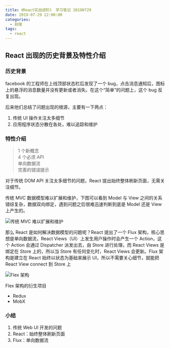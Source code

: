 ```yaml
---
title: 《React实战进阶》 学习笔记 20190729
date: 2019-07-29 22:00:00
categories:
  - 前端
tags:
  - react
---
```


## React 出现的历史背景及特性介绍

### 历史背景

facebook 的工程师在上线顶部状态栏后发现了一个 bug，点击消息通知后，图标上的悬浮的消息数量并没有更新或者消失。在这个“简单”的问题上，这个 bug 反复出现。

后来他们总结了问题出现的根源，主要有一下两点：

1. 传统 UI 操作关注太多细节
2. 应用程序状态分散在各处，难以追踪和维护

### 特性介绍

<!-- more -->

> 1 个新概念  
> 4 个必须 API  
> 单向数据流  
> 完善的错误提示

对于传统 DOM API 关注太多细节的问题，React 提出始终整体刷新页面，无需关注细节。

传统 MVC 数据模型难以扩展和维护，下图可以看到 Model 与 View 之间的关系错综复杂，数据双向绑定，遇到问题之后很难迅速判断到底是 Model 还是 View 上产生的。

![传统 MVC 难以扩展和维护](https://img.yeyanjie.com/blog/201907/1.png)

那么 React 是如何解决数据模型的问题呢？React 提出了一个 Flux 架构，核心思想是单向数据流，React Views（UI）上发生用户操作时会产生一个 Action，这个 Action 会通过 Dispatcher 派发出去，由 Store 进行处理，而 React Views 是绑定在 Store 上的，所以当 Store 有任何变化时，React Views 会更新。Flux 架构是建立在 React 始终以状态为基础来展示 UI，所以不需要关心细节，就能把 React View connect 到 Store 上

![Flex 架构](https://img.yeyanjie.com/blog/201907/2.png)

Flex 架构的衍生项目

- Redux
- MobX

### 小结

1. 传统 Web UI 开发的问题
2. React：始终整体刷新页面
3. Flux：单向数据流
